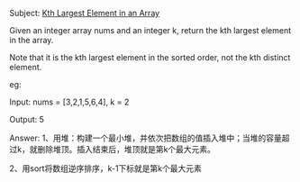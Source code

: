 Subject: [Kth Largest Element in an Array](https://leetcode.com/problems/kth-largest-element-in-an-array/)

Given an integer array nums and an integer k, return the kth largest element in the array.

Note that it is the kth largest element in the sorted order, not the kth distinct element.

eg:

Input: nums = [3,2,1,5,6,4], k = 2

Output: 5

Answer: 
1、用堆：构建一个最小堆，并依次把数组的值插入堆中；当堆的容量超过k，就删除堆顶。插入结束后，堆顶就是第k个最大元素。

2、用sort将数组逆序排序，k-1下标就是第k个最大元素
